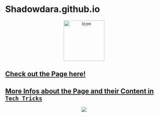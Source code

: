 # Shadowdara.github.io

<div align="center">
<img height="130" src="https://shadowdara.github.io/assets/icon.svg" alt="Icon" />
</div>

<h2><a href="https://shadowdara.github.io">Check out the Page here!</a></h2>

<h2><a href="https://github.com/ShadowDara/Tech-Tricks">More Infos about the Page and their Content in <code>Tech Tricks</code></a></h2>

<div align="center">
<img src="https://github-readme-stats.vercel.app/api/pin/?username=shadowdara&theme=midnight-purple&repo=Tech-Tricks" />
</div>
